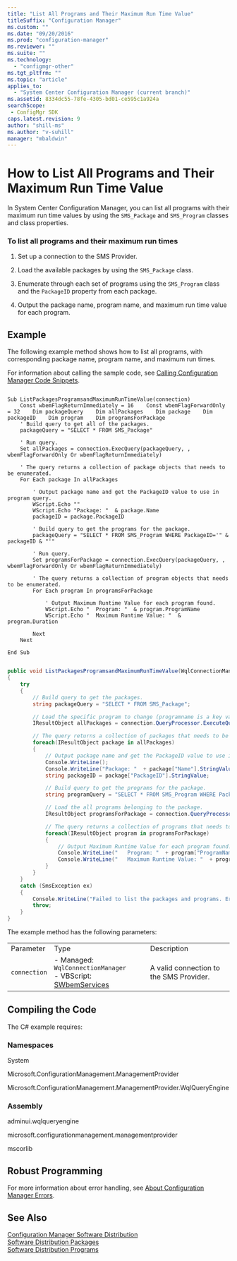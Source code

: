 ```yaml
---
title: "List All Programs and Their Maximum Run Time Value"
titleSuffix: "Configuration Manager"
ms.custom: ""
ms.date: "09/20/2016"
ms.prod: "configuration-manager"
ms.reviewer: ""
ms.suite: ""
ms.technology:
  - "configmgr-other"
ms.tgt_pltfrm: ""
ms.topic: "article"
applies_to:
  - "System Center Configuration Manager (current branch)"
ms.assetid: 8334dc55-78fe-4305-bd01-ce595c1a924asearchScope: - ConfigMgr SDK
caps.latest.revision: 9
author: "shill-ms"
ms.author: "v-suhill"
manager: "mbaldwin"
---
```

# How to List All Programs and Their Maximum Run Time Value
In System Center Configuration Manager, you can list all programs with their maximum run time values by using the `SMS_Package` and `SMS_Program` classes and class properties.  

### To list all programs and their maximum run times  

1.  Set up a connection to the SMS Provider.  

2.  Load the available packages by using the `SMS_Package` class.  

3.  Enumerate through each set of programs using the `SMS_Program` class and the `PackageID` property from each package.  

4.  Output the package name, program name, and maximum run time value for each program.  

## Example  
 The following example method shows how to list all programs, with corresponding package name, program name, and maximum run times.  

 For information about calling the sample code, see [Calling Configuration Manager Code Snippets](../../../../develop/core/understand/calling-code-snippets.md).  

```vbs  

Sub ListPackagesProgramsandMaximumRunTimeValue(connection)  
    Const wbemFlagReturnImmediately = 16    Const wbemFlagForwardOnly = 32    Dim packageQuery    Dim allPackages    Dim package    Dim packageID    Dim program    Dim programsForPackage  
    ' Build query to get all of the packages.   
    packageQuery = "SELECT * FROM SMS_Package"  

    ' Run query.  
    Set allPackages = connection.ExecQuery(packageQuery, , wbemFlagForwardOnly Or wbemFlagReturnImmediately)  

    ' The query returns a collection of package objects that needs to be enumerated.  
    For Each package In allPackages       

        ' Output package name and get the PackageID value to use in program query.  
        WScript.Echo ""  
        WScript.Echo "Package: "  & package.Name  
        packageID = package.PackageID  

        ' Build query to get the programs for the package.   
        packageQuery = "SELECT * FROM SMS_Program WHERE PackageID='" & packageID & "'"  

        ' Run query.  
        Set programsForPackage = connection.ExecQuery(packageQuery, , wbemFlagForwardOnly Or wbemFlagReturnImmediately)  

        ' The query returns a collection of program objects that needs to be enumerated.  
        For Each program In programsForPackage       

            ' Output Maximum Runtime Value for each program found.  
            WScript.Echo "  Program: "  & program.ProgramName  
            WScript.Echo "  Maximum Runtime Value: "  & program.Duration  

        Next                             
    Next  

End Sub  

```  

```c#  

public void ListPackagesProgramsandMaximumRunTimeValue(WqlConnectionManager connection)  
{      
    try  
    {  
        // Build query to get the packages.   
        string packageQuery = "SELECT * FROM SMS_Package";  

        // Load the specific program to change (programname is a key value and must be unique).  
        IResultObject allPackages = connection.QueryProcessor.ExecuteQuery(packageQuery);  

        // The query returns a collection of packages that needs to be enumerated.  
        foreach(IResultObject package in allPackages)       
        {        
            // Output package name and get the PackageID value to use in program query.  
            Console.WriteLine();  
            Console.WriteLine("Package: "  + package["Name"].StringValue);  
            string packageID = package["PackageID"].StringValue;  

            // Build query to get the programs for the package.   
            string programQuery = "SELECT * FROM SMS_Program WHERE PackageID='" + packageID + "'";  

            // Load the all programs belonging to the package.  
            IResultObject programsForPackage = connection.QueryProcessor.ExecuteQuery(programQuery);  

            // The query returns a collection of programs that needs to be enumerated.  
            foreach(IResultObject program in programsForPackage)       
            {        
                // Output Maximum Runtime Value for each program found.  
                Console.WriteLine("   Program: "  + program["ProgramName"].StringValue);  
                Console.WriteLine("   Maximum Runtime Value: "  + program["Duration"].IntegerValue);  
            }                 
        }  
    }  
    catch (SmsException ex)  
    {  
        Console.WriteLine("Failed to list the packages and programs. Error: " + ex.Message);  
        throw;  
    }  
}  

```  

 The example method has the following parameters:  

||||  
|-|-|-|  
|Parameter|Type|Description|  
|`connection`|-   Managed: `WqlConnectionManager`<br />-   VBScript: [SWbemServices](https://msdn.microsoft.com/library/aa393854.aspx)|A valid connection to the SMS Provider.|  

## Compiling the Code  
 The C# example requires:  

### Namespaces  
 System  

 Microsoft.ConfigurationManagement.ManagementProvider  

 Microsoft.ConfigurationManagement.ManagementProvider.WqlQueryEngine  

### Assembly  
 adminui.wqlqueryengine  

 microsoft.configurationmanagement.managementprovider  

 mscorlib  

## Robust Programming  
 For more information about error handling, see [About Configuration Manager Errors](../../../../develop/core/understand/about-configuration-manager-errors.md).  

## See Also  
 [Configuration Manager Software Distribution](../../../../develop/core/servers/configure/software-distribution.md)   
 [Software Distribution Packages](../../../../develop/core/servers/configure/software-distribution-packages.md)   
 [Software Distribution Programs](../../../../develop/core/servers/configure/software-distribution-programs.md)
